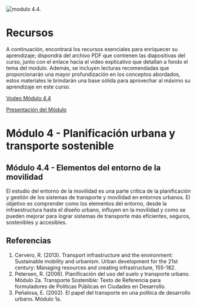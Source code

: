 ![modulo 4.4.](https://github.com/roadmobility/INTRODUCCION_TRANSPORTE_SOSTENIBLE/blob/main/Modulo%204%20-%20Planificaci%C3%B3n%20Urbana%20y%20Transporte%20Sostenible/4.4%20Entorno%20de%20la%20Movilidad/Diapositiva11.PNG "modulo 4.4.")


# Recursos
A continuación, encontrará los recursos esenciales para enriquecer su aprendizaje; dispondrá del archivo PDF que contienen las diapositivas del curso, junto con el enlace hacia el video explicativo que detallan a fondo el tema del modulo. Además, se incluyen lecturas recomendadas que proporcionarán una mayor profundización en los conceptos abordados, estos materiales le brindarán una base sólida para aprovechar al máximo su aprendizaje en este curso.

[Vodeo Módulo 4.4](https://github.com/roadmobility/INTRODUCCION_TRANSPORTE_SOSTENIBLE/blob/main/Modulo%204%20-%20Planificaci%C3%B3n%20Urbana%20y%20Transporte%20Sostenible/4.4%20Entorno%20de%20la%20Movilidad/Diapositiva11.PNG "Vodeo Módulo 4.4")


[Presentación del Módulo](https://github.com/roadmobility/INTRODUCCION_TRANSPORTE_SOSTENIBLE/blob/main/Modulo%204%20-%20Planificaci%C3%B3n%20Urbana%20y%20Transporte%20Sostenible/4.4%20Entorno%20de%20la%20Movilidad/4.4%20Entorno%20de%20la%20movilidad.pdf "Presentación del Módulo")

# **Módulo 4 - Planificación urbana y transporte sostenible**
## Módulo 4.4 - Elementos del entorno de la movilidad
El estudio del entorno de la movilidad es una parte crítica de la planificación y gestión de los sistemas de transporte y movilidad en entornos urbanos. El objetivo es comprender como los elementos del entorno, desde la infraestructura hasta el diseño urbano, influyen en la movilidad y como se pueden mejorar para lograr sistemas de transporte más eficientes, seguros, sostenibles y accesibles.

## Referencias
1. Cervero, R. (2013). Transport infrastructure and the environment: Sustainable mobility and urbanism. Urban development for the 21st century: Managing resources and creating infrastructure, 155-182.
2. Petersen, R. (2006). Planificación del uso del suelo y transporte urbano. Módulo 2a. Transporte Sostenible: Texto de Referencia para formuladores de Políticas Públicas en Ciudades en Desarrollo.
3. Peñalosa, E. (2002). El papel del transporte en una politica de desarrollo urbano. Módulo 1a.
